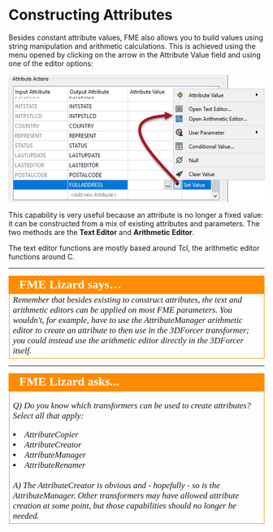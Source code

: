 <!--This section is (mostly) a copy of part of the basic manual, used here just as a reminder-->

# Constructing Attributes #
Besides constant attribute values, FME also allows you to build values using string manipulation and arithmetic calculations. This is achieved using the menu opened by clicking on the arrow in the Attribute Value field and using one of the editor options:

![](./Images/Img1.001.AttributeManagerSetMenu.png)

This capability is very useful because an attribute is no longer a fixed value: it can be constructed from a mix of existing attributes and parameters. The two methods are the **Text Editor** and **Arithmetic Editor**.

The text editor functions are mostly based around Tcl, the arithmetic editor functions around C.

---

<table style="border-spacing: 0px">
<tr>
<td style="vertical-align:middle;background-color:darkorange;border: 2px solid darkorange">
<i class="fa fa-quote-left fa-lg fa-pull-left fa-fw" style="color:white;padding-right: 12px;vertical-align:text-top"></i>
<span style="color:white;font-size:x-large;font-weight: bold;font-family:serif">FME Lizard says…</span>
</td>
</tr>

<tr>
<td style="border: 1px solid darkorange">
<span style="font-family:serif; font-style:italic; font-size:larger">
Remember that besides existing to construct attributes, the text and arithmetic editors can be applied on most FME parameters. You wouldn't, for example, have to use the AttributeManager arithmetic editor to create an attribute to then use in the 3DForcer transformer; you could instead use the arithmetic editor directly in the 3DForcer itself.</span>
</td>
</tr>
</table>

---

<!--Person X Says Section-->

<table style="border-spacing: 0px">
<tr>
<td style="vertical-align:middle;background-color:darkorange;border: 2px solid darkorange">
<i class="fa fa-quote-left fa-lg fa-pull-left fa-fw" style="color:white;padding-right: 12px;vertical-align:text-top"></i>
<span style="color:white;font-size:x-large;font-weight: bold;font-family:serif">FME Lizard asks...</span>
</td>
</tr>

<tr>
<td style="border: 1px solid darkorange">
<span style="font-family:serif; font-style:italic; font-size:larger">

<quiz name="">
  <question multiple>
    <p>
      Q) Do you know which transformers can be used to create attributes? Select all that apply:
    </p>
    <answer><li>AttributeCopier</answer>
    <answer correct><li>AttributeCreator</answer>
    <answer correct><li>AttributeManager</answer>
    <answer><li>AttributeRenamer</answer>
    <explanation><br><br>A) The AttributeCreator is obvious and - hopefully - so is the AttributeManager. Other transformers may have allowed attribute creation at some point, but those capabilities should no longer be needed.</explanation>
  </question>
</quiz>

</span>
</td>
</tr>
</table>
